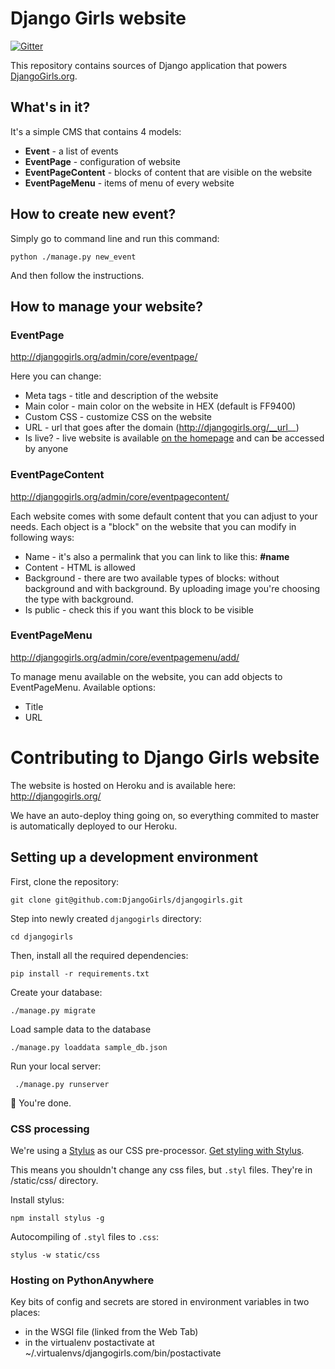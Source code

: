 # Django Girls website

[![Gitter](https://badges.gitter.im/Join%20Chat.svg)](https://gitter.im/djangogirlsjobs/djangogirls?utm_source=badge&utm_medium=badge&utm_campaign=pr-badge&utm_content=badge)

This repository contains sources of Django application that powers [DjangoGirls.org](http://djangogirls.org/).

## What's in it?

It's a simple CMS that contains 4 models:

- __Event__ - a list of events
- __EventPage__ - configuration of website
- __EventPageContent__ - blocks of content that are visible on the website
- __EventPageMenu__ - items of menu of every website

## How to create new event?

Simply go to command line and run this command:

    python ./manage.py new_event

And then follow the instructions.

## How to manage your website?

### EventPage

http://djangogirls.org/admin/core/eventpage/

Here you can change:
- Meta tags - title and description of the website
- Main color - main color on the website in HEX (default is FF9400)
- Custom CSS - customize CSS on the website
- URL - url that goes after the domain (http://djangogirls.org/__url__)
- Is live? - live website is available [on the homepage](http://djangogirls.org/) and can be accessed by anyone

### EventPageContent

http://djangogirls.org/admin/core/eventpagecontent/

Each website comes with some default content that you can adjust to your needs. Each object is a "block" on the website that you can modify in following ways:
- Name - it's also a permalink that you can link to like this: __#name__
- Content - HTML is allowed
- Background - there are two available types of blocks: without background and with background. By uploading image you're choosing the type with background.
- Is public - check this if you want this block to be visible

### EventPageMenu

http://djangogirls.org/admin/core/eventpagemenu/add/

To manage menu available on the website, you can add objects to EventPageMenu. Available options:
- Title
- URL


# Contributing to Django Girls website

The website is hosted on Heroku and is available here: http://djangogirls.org/

We have an auto-deploy thing going on, so everything commited to master is automatically deployed to our Heroku. 

## Setting up a development environment

First, clone the repository:

    git clone git@github.com:DjangoGirls/djangogirls.git
  
Step into newly created `djangogirls` directory:

    cd djangogirls
  
Then, install all the required dependencies:

    pip install -r requirements.txt

Create your database:

    ./manage.py migrate
  
Load sample data to the database

    ./manage.py loaddata sample_db.json
  
Run your local server:

     ./manage.py runserver
  
:tada: You're done.

### CSS processing

We're using a [Stylus](http://learnboost.github.io/stylus/) as our CSS pre-processor. [Get styling with Stylus](http://learnboost.github.io/stylus/#get-styling-with-stylus).

This means you shouldn't change any css files, but `.styl` files. They're in /static/css/ directory.

Install stylus:

    npm install stylus -g
  
Autocompiling of `.styl` files to `.css`:

    stylus -w static/css


### Hosting on PythonAnywhere

Key bits of config and secrets are stored in environment variables in two places:

* in the WSGI file (linked from the Web Tab)
* in the virtualenv postactivate at ~/.virtualenvs/djangogirls.com/bin/postactivate

